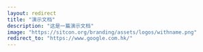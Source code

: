 ```yaml
---
layout: redirect
title: "演示文档"
description: "这是一篇演示文档"
image: "https://sitcon.org/branding/assets/logos/withname.png"
redirect_to: "https://www.google.com.hk/"
---
```

